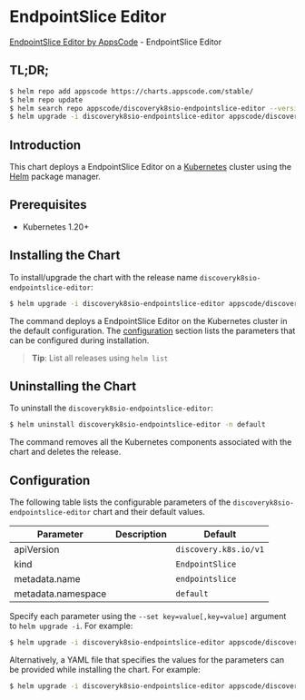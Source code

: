 # EndpointSlice Editor

[EndpointSlice Editor by AppsCode](https://appscode.com) - EndpointSlice Editor

## TL;DR;

```bash
$ helm repo add appscode https://charts.appscode.com/stable/
$ helm repo update
$ helm search repo appscode/discoveryk8sio-endpointslice-editor --version=v0.16.0
$ helm upgrade -i discoveryk8sio-endpointslice-editor appscode/discoveryk8sio-endpointslice-editor -n default --create-namespace --version=v0.16.0
```

## Introduction

This chart deploys a EndpointSlice Editor on a [Kubernetes](http://kubernetes.io) cluster using the [Helm](https://helm.sh) package manager.

## Prerequisites

- Kubernetes 1.20+

## Installing the Chart

To install/upgrade the chart with the release name `discoveryk8sio-endpointslice-editor`:

```bash
$ helm upgrade -i discoveryk8sio-endpointslice-editor appscode/discoveryk8sio-endpointslice-editor -n default --create-namespace --version=v0.16.0
```

The command deploys a EndpointSlice Editor on the Kubernetes cluster in the default configuration. The [configuration](#configuration) section lists the parameters that can be configured during installation.

> **Tip**: List all releases using `helm list`

## Uninstalling the Chart

To uninstall the `discoveryk8sio-endpointslice-editor`:

```bash
$ helm uninstall discoveryk8sio-endpointslice-editor -n default
```

The command removes all the Kubernetes components associated with the chart and deletes the release.

## Configuration

The following table lists the configurable parameters of the `discoveryk8sio-endpointslice-editor` chart and their default values.

|     Parameter      | Description |             Default              |
|--------------------|-------------|----------------------------------|
| apiVersion         |             | <code>discovery.k8s.io/v1</code> |
| kind               |             | <code>EndpointSlice</code>       |
| metadata.name      |             | <code>endpointslice</code>       |
| metadata.namespace |             | <code>default</code>             |


Specify each parameter using the `--set key=value[,key=value]` argument to `helm upgrade -i`. For example:

```bash
$ helm upgrade -i discoveryk8sio-endpointslice-editor appscode/discoveryk8sio-endpointslice-editor -n default --create-namespace --version=v0.16.0 --set apiVersion=discovery.k8s.io/v1
```

Alternatively, a YAML file that specifies the values for the parameters can be provided while
installing the chart. For example:

```bash
$ helm upgrade -i discoveryk8sio-endpointslice-editor appscode/discoveryk8sio-endpointslice-editor -n default --create-namespace --version=v0.16.0 --values values.yaml
```

